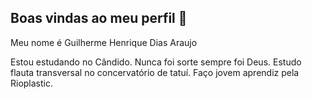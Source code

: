 ## Boas vindas ao meu perfil 💙

Meu nome é Guilherme Henrique Dias Araujo

Estou estudando no Cândido.
Nunca foi sorte sempre foi Deus.
Estudo flauta transversal no concervatório de tatuí.
Faço jovem aprendiz pela Rioplastic.
